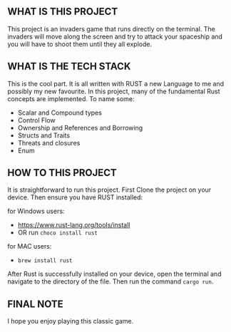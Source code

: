 ## WHAT IS THIS PROJECT

This project is an invaders game that runs directly on the terminal. The invaders will move along the screen and try to attack your spaceship and you will have to shoot them
until they all explode.


## WHAT IS THE TECH STACK

This is the cool part. It is all written with RUST a new Language to me and possibly my new favourite. 
In this project, many of the fundamental Rust concepts are implemented. To name some:
 - Scalar and Compound types
 - Control Flow
 - Ownership and References and Borrowing
 - Structs and Traits
 - Threats and closures
 - Enum


## HOW TO THIS PROJECT
It is straightforward to run this project. First Clone the project on your device. Then ensure you have RUST installed:

for Windows users:
- https://www.rust-lang.org/tools/install
- OR run ```choco install rust```

for MAC users:
- ```brew install rust```

After Rust is successfully installed on your device, open the terminal and navigate to the directory of the file. Then run the command ```cargo run```.


## FINAL NOTE
I hope you enjoy playing this classic game. 
